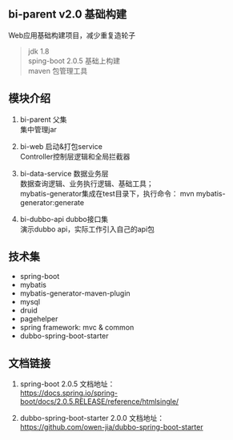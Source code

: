 ## bi-parent v2.0 基础构建  

Web应用基础构建项目，减少重复造轮子  

> jdk 1.8  
> sping-boot 2.0.5 基础上构建  
> maven 包管理工具  

## 模块介绍

1. bi-parent 父集  
集中管理jar  

2. bi-web 启动&打包service   
Controller控制层逻辑和全局拦截器

3. bi-data-service 数据业务层   
数据查询逻辑、业务执行逻辑、基础工具；  
mybatis-generator集成在test目录下，执行命令： mvn mybatis-generator:generate  

4. bi-dubbo-api dubbo接口集  
演示dubbo api，实际工作引入自己的api包

## 技术集

* spring-boot
* mybatis
* mybatis-generator-maven-plugin
* mysql
* druid
* pagehelper
* spring framework: mvc & common
* dubbo-spring-boot-starter

## 文档链接

1. spring-boot 2.0.5 文档地址：   
https://docs.spring.io/spring-boot/docs/2.0.5.RELEASE/reference/htmlsingle/  

2. dubbo-spring-boot-starter 2.0.0 文档地址：  
https://github.com/owen-jia/dubbo-spring-boot-starter


